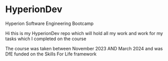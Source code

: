 # HyperionDev
Hyperion Software Engineering Bootcamp

Hi this is my HyperionDev repo which will hold all my work and work for my tasks which I completed on the course

The course was taken between November 2023 AND March 2024 and was DfE funded on the Skills For Life framework
